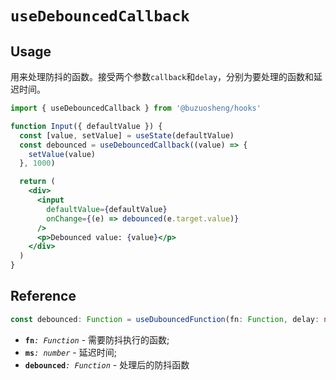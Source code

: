 # `useDebouncedCallback`

## Usage

用来处理防抖的函数。接受两个参数`callback`和`delay`，分别为要处理的函数和延迟时间。

```jsx
import { useDebouncedCallback } from '@buzuosheng/hooks'

function Input({ defaultValue }) {
  const [value, setValue] = useState(defaultValue)
  const debounced = useDebouncedCallback((value) => {
    setValue(value)
  }, 1000)

  return (
    <div>
      <input
        defaultValue={defaultValue}
        onChange={(e) => debounced(e.target.value)}
      />
      <p>Debounced value: {value}</p>
    </div>
  )
}
```

## Reference

```ts
const debounced: Function = useDubouncedFunction(fn: Function, delay: number)
```

- **`fn`**_`: Function`_ - 需要防抖执行的函数;
- **`ms`**_`: number`_ - 延迟时间;
- **`debounced`**_`: Function`_ - 处理后的防抖函数
